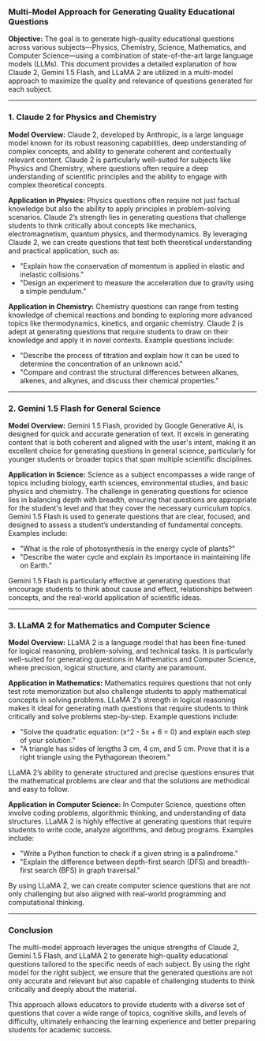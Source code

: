 ### Multi-Model Approach for Generating Quality Educational Questions

**Objective:**
The goal is to generate high-quality educational questions across various subjects—Physics, Chemistry, Science, Mathematics, and Computer Science—using a combination of state-of-the-art large language models (LLMs). This document provides a detailed explanation of how Claude 2, Gemini 1.5 Flash, and LLaMA 2 are utilized in a multi-model approach to maximize the quality and relevance of questions generated for each subject.

---

### 1. **Claude 2 for Physics and Chemistry**

**Model Overview:**
Claude 2, developed by Anthropic, is a large language model known for its robust reasoning capabilities, deep understanding of complex concepts, and ability to generate coherent and contextually relevant content. Claude 2 is particularly well-suited for subjects like Physics and Chemistry, where questions often require a deep understanding of scientific principles and the ability to engage with complex theoretical concepts.

**Application in Physics:**
Physics questions often require not just factual knowledge but also the ability to apply principles in problem-solving scenarios. Claude 2’s strength lies in generating questions that challenge students to think critically about concepts like mechanics, electromagnetism, quantum physics, and thermodynamics. By leveraging Claude 2, we can create questions that test both theoretical understanding and practical application, such as:
- "Explain how the conservation of momentum is applied in elastic and inelastic collisions."
- "Design an experiment to measure the acceleration due to gravity using a simple pendulum."

**Application in Chemistry:**
Chemistry questions can range from testing knowledge of chemical reactions and bonding to exploring more advanced topics like thermodynamics, kinetics, and organic chemistry. Claude 2 is adept at generating questions that require students to draw on their knowledge and apply it in novel contexts. Example questions include:
- "Describe the process of titration and explain how it can be used to determine the concentration of an unknown acid."
- "Compare and contrast the structural differences between alkanes, alkenes, and alkynes, and discuss their chemical properties."

---

### 2. **Gemini 1.5 Flash for General Science**

**Model Overview:**
Gemini 1.5 Flash, provided by Google Generative AI, is designed for quick and accurate generation of text. It excels in generating content that is both coherent and aligned with the user's intent, making it an excellent choice for generating questions in general science, particularly for younger students or broader topics that span multiple scientific disciplines.

**Application in Science:**
Science as a subject encompasses a wide range of topics including biology, earth sciences, environmental studies, and basic physics and chemistry. The challenge in generating questions for science lies in balancing depth with breadth, ensuring that questions are appropriate for the student's level and that they cover the necessary curriculum topics. Gemini 1.5 Flash is used to generate questions that are clear, focused, and designed to assess a student’s understanding of fundamental concepts. Examples include:
- "What is the role of photosynthesis in the energy cycle of plants?"
- "Describe the water cycle and explain its importance in maintaining life on Earth."

Gemini 1.5 Flash is particularly effective at generating questions that encourage students to think about cause and effect, relationships between concepts, and the real-world application of scientific ideas.

---

### 3. **LLaMA 2 for Mathematics and Computer Science**

**Model Overview:**
LLaMA 2 is a language model that has been fine-tuned for logical reasoning, problem-solving, and technical tasks. It is particularly well-suited for generating questions in Mathematics and Computer Science, where precision, logical structure, and clarity are paramount.

**Application in Mathematics:**
Mathematics requires questions that not only test rote memorization but also challenge students to apply mathematical concepts in solving problems. LLaMA 2’s strength in logical reasoning makes it ideal for generating math questions that require students to think critically and solve problems step-by-step. Example questions include:
- "Solve the quadratic equation: \(x^2 - 5x + 6 = 0\) and explain each step of your solution."
- "A triangle has sides of lengths 3 cm, 4 cm, and 5 cm. Prove that it is a right triangle using the Pythagorean theorem."

LLaMA 2’s ability to generate structured and precise questions ensures that the mathematical problems are clear and that the solutions are methodical and easy to follow.

**Application in Computer Science:**
In Computer Science, questions often involve coding problems, algorithmic thinking, and understanding of data structures. LLaMA 2 is highly effective at generating questions that require students to write code, analyze algorithms, and debug programs. Examples include:
- "Write a Python function to check if a given string is a palindrome."
- "Explain the difference between depth-first search (DFS) and breadth-first search (BFS) in graph traversal."

By using LLaMA 2, we can create computer science questions that are not only challenging but also aligned with real-world programming and computational thinking.

---

### **Conclusion**

The multi-model approach leverages the unique strengths of Claude 2, Gemini 1.5 Flash, and LLaMA 2 to generate high-quality educational questions tailored to the specific needs of each subject. By using the right model for the right subject, we ensure that the generated questions are not only accurate and relevant but also capable of challenging students to think critically and deeply about the material.

This approach allows educators to provide students with a diverse set of questions that cover a wide range of topics, cognitive skills, and levels of difficulty, ultimately enhancing the learning experience and better preparing students for academic success.
